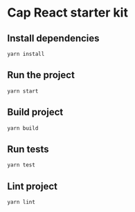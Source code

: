 # Cap React starter kit

## Install dependencies

`yarn install`

## Run the project

`yarn start`

## Build project

`yarn build`

## Run tests

`yarn test`

## Lint project

`yarn lint`
